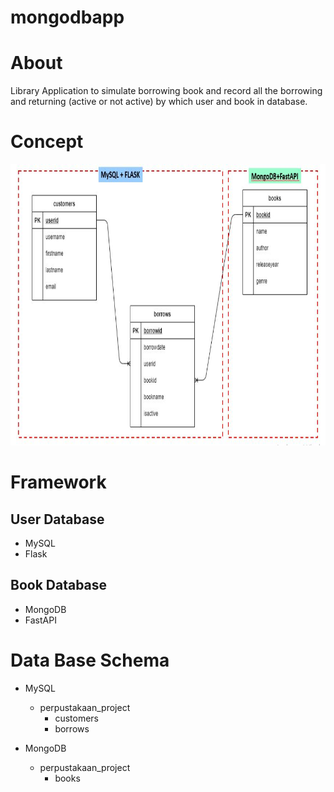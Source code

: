 # mongodbapp


# About
Library Application to simulate borrowing book and record all the borrowing and returning (active or not active) by which user and book in database.

# Concept
<img src="./images/erd.jpg" alt="the concept" widht="500" height="450"/>

# Framework
## User Database
- MySQL
- Flask

## Book Database
- MongoDB
- FastAPI

# Data Base Schema
- MySQL
    - perpustakaan_project
        - customers
        - borrows

- MongoDB
    - perpustakaan_project
        - books